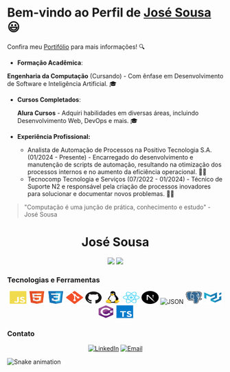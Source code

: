# Bem-vindo ao Perfil de [José Sousa](https://www.linkedin.com/in/enoque-sousa-bb89aa168/) 😃️

Confira meu [Portifólio](https://portifolio-sousadev97.vercel.app/index.html) para mais informações! 🔍

- **Formação Acadêmica**:

**Engenharia da Computação** (Cursando) - Com ênfase em Desenvolvimento de Software e Inteligência Artificial. 🎓

- **Cursos Completados**:

  **Alura Cursos** - Adquiri habilidades em diversas áreas, incluindo Desenvolvimento Web, DevOps e mais. 🎓

- **Experiência Profissional:**
  - Analista de Automação de Processos na Positivo Tecnologia S.A. (01/2024 - Presente) - Encarregado do desenvolvimento e manutenção de scripts de automação, resultando na otimização dos processos internos e no aumento da eficiência operacional. 👨‍💻
  - Tecnocomp Tecnologia e Serviços (07/2022 - 01/2024) - Técnico de Suporte N2 e responsável pela criação de processos inovadores para solucionar e documentar novos problemas. 👨‍💻

> "Computação é uma junção de prática, conhecimento e estudo" - José Sousa

<h1 align="center">José Sousa</h1>

<p align="center">
  <img src="https://github-readme-stats.vercel.app/api?username=ESousa97&show_icons=true&theme=dark" width="49%" />
  <img src="https://github-readme-stats.vercel.app/api/top-langs/?username=ESousa97&layout=compact&theme=dark" width="37.2%" />
</p>


### Tecnologias e Ferramentas

<div align="center">

<img alt="JavaScript" height="30" width="40" src="https://raw.githubusercontent.com/devicons/devicon/master/icons/javascript/javascript-plain.svg" title="JavaScript"> <img alt="HTML5" height="30" width="40" src="https://raw.githubusercontent.com/devicons/devicon/master/icons/html5/html5-original.svg" title="HTML5"> <img alt="CSS3" height="30" width="40" src="https://raw.githubusercontent.com/devicons/devicon/master/icons/css3/css3-original.svg" title="CSS3"> <img alt="Git" height="30" width="40" src="https://raw.githubusercontent.com/devicons/devicon/master/icons/git/git-original.svg" title="Git"> <img alt="GitHub" height="30" width="40" src="https://raw.githubusercontent.com/devicons/devicon/master/icons/github/github-original.svg" title="GitHub"> <img alt="Linux" height="30" width="40" src="https://raw.githubusercontent.com/devicons/devicon/master/icons/linux/linux-original.svg" title="Linux"> <img alt="React" height="30" width="40" src="https://raw.githubusercontent.com/devicons/devicon/master/icons/react/react-original.svg" title="React"> <img alt="Next.js" height="30" width="40" src="https://raw.githubusercontent.com/devicons/devicon/master/icons/nextjs/nextjs-original.svg" title="Next.js"> <img alt="JSON" height="30" width="40" src="https://upload.wikimedia.org/wikipedia/commons/c/c9/JSON_vector_logo.svg" title="JSON"> <img alt="PostgreSQL" height="30" width="40" src="https://raw.githubusercontent.com/devicons/devicon/master/icons/postgresql/postgresql-original.svg" title="PostgreSQL"> <img alt="MUI" height="30" width="40" src="https://raw.githubusercontent.com/devicons/devicon/master/icons/materialui/materialui-original.svg" title="MUI"> <img alt="C#" height="30" width="40" src="https://raw.githubusercontent.com/devicons/devicon/master/icons/csharp/csharp-original.svg" title="C#"> <img alt="TypeScript" height="30" width="40" src="https://raw.githubusercontent.com/devicons/devicon/master/icons/typescript/typescript-original.svg" title="TypeScript">

</div>

### Contato

<div align="center">

[![LinkedIn](https://img.shields.io/badge/-LinkedIn-%230077B5?style=for-the-badge&logo=linkedin&logoColor=white)](https://www.linkedin.com/in/enoque-sousa-bb89aa168/) 
[![Email](https://img.shields.io/badge/Email-sousa3086%40outlook.com-blue?style=for-the-badge&logo=Microsoft-Outlook&logoColor=white)](mailto:sousa3086@outlook.com)

</div>

![Snake animation](https://github.com/danielbped/danielbped/blob/output/github-contribution-grid-snake.svg)
